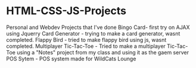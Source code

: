 # HTML-CSS-JS-Projects

Personal and Webdev Projects that I've done
Bingo Card- first try on AJAX using Jquerry
Card Generator - trying to make a card generator, wasnt completed.
Flappy Bird - tried to make flappy bird using js, wasnt completed.
Multiplayer Tic-Tac-Toe - Tried to make a multiplayer Tic-Tac-Toe using a "Notes" project from my class and using it as the gaem server
POS Sytem - POS system made for WildCats Lounge
